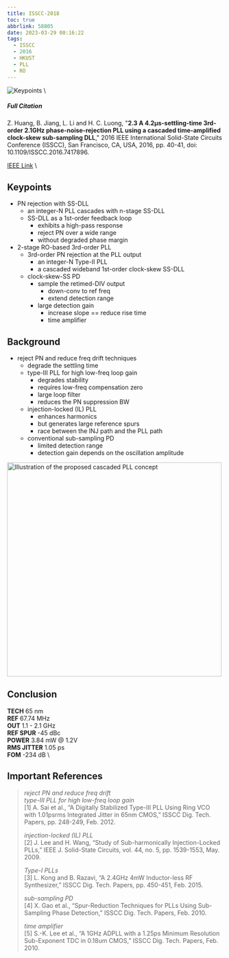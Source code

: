 ```yaml
---
title: ISSCC-2018
toc: true
abbrlink: 58805
date: 2023-03-29 00:16:22
tags:
  - ISSCC
  - 2016
  - HKUST
  - PLL
  - RO
---
```


![Keypoints](https://api2.mubu.com/v3/document_image/c7562465-5a62-48ab-98c7-d4878b76712b-216525.jpg) \

##### Full Citation

Z. Huang, B. Jiang, L. Li and H. C. Luong, "**2.3 A 4.2µs-settling-time 3rd-order 2.1GHz phase-noise-rejection PLL using a cascaded time-amplified clock-skew sub-sampling DLL**," 2016 IEEE International Solid-State Circuits Conference (ISSCC), San Francisco, CA, USA, 2016, pp. 40-41, doi: 10.1109/ISSCC.2016.7417896.

[IEEE Link](https://ieeexplore.ieee.org/document/7417896) \

## Keypoints

- PN rejection with SS-DLL
  - an integer-N PLL cascades with n-stage SS-DLL
  - SS-DLL as a 1st-order feedback loop
    - exhibits a high-pass response
    - reject PN over a wide range
    - without degraded phase margin
- 2-stage RO-based 3rd-order PLL
  - 3rd-order PN rejection at the PLL output
    - an integer-N Type-II PLL 
    - a cascaded wideband 1st-order clock-skew SS-DLL
  - clock-skew-SS PD
    - sample the retimed-DIV output
      - down-conv to ref freq
      - extend detection range
    - large detection gain
      - increase slope == reduce rise time
      - time amplifier

## Background

- reject PN and reduce freq drift techniques
  - degrade the settling time
  - type-III PLL for high low-freq loop gain
    - degrades stability
    - requires low-freq compensation zero
    - large loop filter
    - reduces the PN suppression BW
  - injection-locked (IL) PLL
    - enhances harmonics
    - but generates large reference spurs
    - race between the INJ path and the PLL path
  - conventional sub-sampling PD
    - limited detection range
    - detection gain depends on the oscillation amplitude

<img src="https://api2.mubu.com/v3/document_image/703d433f-7578-4902-a95e-ca192d3aec59-216525.jpg" width = "500" alt="Illustration of the proposed cascaded PLL concept" align=center />

## Conclusion

**TECH**  65 nm \
**REF** 67.74 MHz \
**OUT**  1.1 - 2.1 GHz \
**REF SPUR**  -45 dBc \
**POWER**  3.84 mW @ 1.2V \
**RMS JITTER**  1.05 ps \
**FOM**  -234 dB \

## Important References

> *reject PN and reduce freq drift* \
> *type-III PLL for high low-freq loop gain* \
> [1] A. Sai et al., “A Digitally Stabilized Type-III PLL Using Ring VCO with 1.01psrms Integrated Jitter in 65nm CMOS,” ISSCC Dig. Tech. Papers, pp. 248-249, Feb. 2012.
> 
> *injection-locked (IL) PLL* \
> [2] J. Lee and H. Wang, “Study of Sub-harmonically Injection-Locked PLLs,” IEEE J. Solid-State Circuits, vol. 44, no. 5, pp. 1539-1553, May. 2009.
> 
> 
> *Type-I PLLs* \
> [3] L. Kong and B. Razavi, “A 2.4GHz 4mW Inductor-less RF Synthesizer,” ISSCC Dig. Tech. Papers, pp. 450-451, Feb. 2015.
> 
> *sub-sampling PD* \
> [4] X. Gao et al., “Spur-Reduction Techniques for PLLs Using Sub-Sampling Phase Detection,” ISSCC Dig. Tech. Papers, Feb. 2010.
> 
> *time amplifier* \
> [5] S.-K. Lee et al., “A 1GHz ADPLL with a 1.25ps Minimum Resolution Sub-Exponent TDC in 0.18um CMOS,” ISSCC Dig. Tech. Papers, Feb. 2010.

